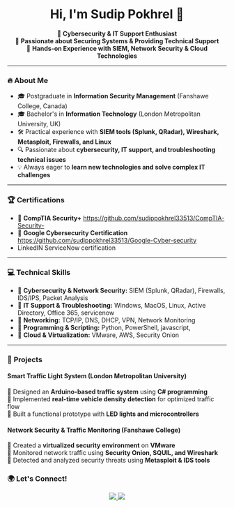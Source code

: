 <h1 align="center">Hi, I'm Sudip Pokhrel 👋</h1>

<p align="center">
  🔹 <strong>Cybersecurity & IT Support Enthusiast</strong> <br>
  🔹 <strong>Passionate about Securing Systems & Providing Technical Support</strong> <br>
  🔹 <strong>Hands-on Experience with SIEM, Network Security & Cloud Technologies</strong> <br>
</p>

---

### 🔥 **About Me**
- 🎓 Postgraduate in **Information Security Management** (Fanshawe College, Canada)
- 🎓 Bachelor's in **Information Technology** (London Metropolitan University, UK)
- 🛠 Practical experience with **SIEM tools (Splunk, QRadar), Wireshark, Metasploit, Firewalls, and Linux**
- 🔍 Passionate about **cybersecurity, IT support, and troubleshooting technical issues**
- 💡 Always eager to **learn new technologies and solve complex IT challenges**

---

### 🏆 **Certifications**
- 🏅 **CompTIA Security+**
  https://github.com/sudippokhrel33513/CompTIA-Security-
- 🏅 **Google Cybersecurity Certification**
  https://github.com/sudippokhrel33513/Google-Cyber-security
- LinkedIN ServiceNow certification

---

### 💻 **Technical Skills**
- 🔹 **Cybersecurity & Network Security:** SIEM (Splunk, QRadar), Firewalls, IDS/IPS, Packet Analysis
- 🔹 **IT Support & Troubleshooting:** Windows, MacOS, Linux, Active Directory, Office 365, servicenow
- 🔹 **Networking:** TCP/IP, DNS, DHCP, VPN, Network Monitoring
- 🔹 **Programming & Scripting:** Python, PowerShell, javascript,
- 🔹 **Cloud & Virtualization:** VMware, AWS, Security Onion

---

### 🚀 **Projects**
#### **Smart Traffic Light System (London Metropolitan University)**
🔹 Designed an **Arduino-based traffic system** using **C# programming**  
🔹 Implemented **real-time vehicle density detection** for optimized traffic flow  
🔹 Built a functional prototype with **LED lights and microcontrollers**  

#### **Network Security & Traffic Monitoring (Fanshawe College)**
🔹 Created a **virtualized security environment** on **VMware**  
🔹 Monitored network traffic using **Security Onion, SQUIL, and Wireshark**  
🔹 Detected and analyzed security threats using **Metasploit & IDS tools**  

### 🌍 **Let's Connect!**
<p align="center">
  <a href="https://www.linkedin.com/in/sudip-pokhrel-3375291b3/">
    <img src="https://img.shields.io/badge/LinkedIn-Connect-blue?style=for-the-badge&logo=linkedin" />
  </a>
  <a href="mailto:sudippokhrel33513@gmail.com">
    <img src="https://img.shields.io/badge/Email-Contact%20Me-red?style=for-the-badge&logo=gmail" />
  </a>
</p>
